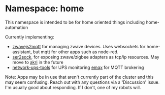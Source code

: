 # Namespace: home

This namespace is intended to be for home oriented things including home-automation

Currently implementing:
* [zwavejs2mqtt](https://artifacthub.io/packages/helm/k8s-at-home/zwavejs2mqtt) for managing zwave devices. Uses websockets for home-assistant, but mqtt for other apps such as node-red.
* [ser2sock](https://artifacthub.io/packages/helm/k8s-at-home/ser2sock), for exposing zwave/zigbee adapters as tcp/ip resources. May move to [akri](https://github.com/project-akri/akri) in the future
* [network-ups-tools](https://networkupstools.org) for UPS monitoring
[emqx](https://www.emqx.io) for MQTT brokering

Note: Apps may be in use that aren't currently part of the cluster and this may seem confusing. Reach out with any questions via a 'Discussion' issue. I'm usually good about responding. If I don't, one of my robots will.
